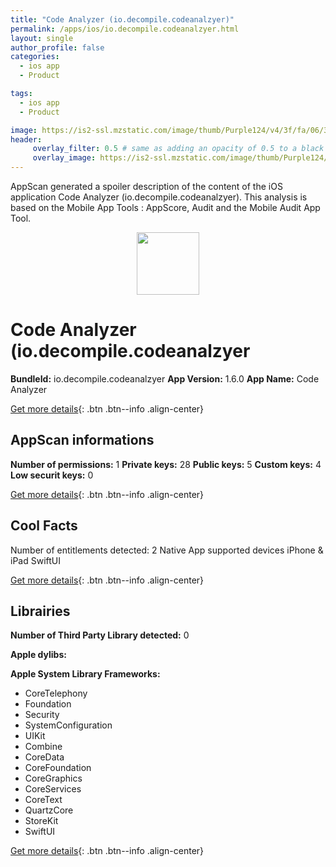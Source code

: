 ```yaml
---
title: "Code Analyzer (io.decompile.codeanalzyer)"
permalink: /apps/ios/io.decompile.codeanalzyer.html
layout: single
author_profile: false
categories: 
  - ios app 
  - Product 

tags: 
  - ios app 
  - Product 

image: https://is2-ssl.mzstatic.com/image/thumb/Purple124/v4/3f/fa/06/3ffa06db-aba3-2b58-97fd-4386fec5e63d/AppIcon-1x_U007emarketing-0-4-85-220.png/512x512bb.jpg
header: 
     overlay_filter: 0.5 # same as adding an opacity of 0.5 to a black background
     overlay_image: https://is2-ssl.mzstatic.com/image/thumb/Purple124/v4/3f/fa/06/3ffa06db-aba3-2b58-97fd-4386fec5e63d/AppIcon-1x_U007emarketing-0-4-85-220.png/512x512bb.jpg
---
```

AppScan generated a spoiler description of the content of the iOS application Code Analyzer (io.decompile.codeanalzyer). This analysis is based on the Mobile App Tools : AppScore, Audit and the Mobile Audit App Tool.

  
  
<div style="text-align: center;"><img src="https://is2-ssl.mzstatic.com/image/thumb/Purple124/v4/3f/fa/06/3ffa06db-aba3-2b58-97fd-4386fec5e63d/AppIcon-1x_U007emarketing-0-4-85-220.png/512x512bb.jpg" width="100" height="100"></div>  
  
# Code Analyzer (io.decompile.codeanalzyer

**BundleId:** io.decompile.codeanalzyer
**App Version:** 1.6.0
**App Name:** Code Analyzer


[Get more details](/pricing.html){: .btn .btn--info .align-center}  
  
## AppScan informations 

**Number of permissions:** 1
**Private keys:** 28
**Public keys:** 5
**Custom keys:** 4
**Low securit keys:** 0
  
[Get more details](/pricing.html){: .btn .btn--info .align-center}

## Cool Facts

Number of entitlements detected: 2
Native App
supported devices iPhone & iPad
SwiftUI
  
[Get more details](/pricing.html){: .btn .btn--info .align-center}

## Librairies 
**Number of Third Party Library detected:** 0

**Apple dylibs:**


**Apple System Library Frameworks:**
- CoreTelephony
- Foundation
- Security
- SystemConfiguration
- UIKit
- Combine
- CoreData
- CoreFoundation
- CoreGraphics
- CoreServices
- CoreText
- QuartzCore
- StoreKit
- SwiftUI


  
[Get more details](/pricing.html){: .btn .btn--info .align-center}

